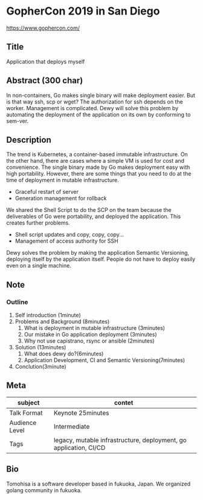 GopherCon 2019 in San Diego
==

https://www.gophercon.com/

Title
--

Application that deploys myself

Abstract (300 char)
--

In non-containers, Go makes single binary will make deployment easier. But is that way ssh, scp or wget?
The authorization for ssh depends on the worker. Management is complicated.
Dewy will solve this problem by automating the deployment of the application on its own by conforming to sem-ver.

Description
--

The trend is Kubernetes, a container-based immutable infrastructure.
On the other hand, there are cases where a simple VM is used for cost and convenience.
The single binary made by Go makes deployment easy with high portability.
However, there are some things that you need to do at the time of deployment in mutable infrastructure.

- Graceful restart of server
- Generation management for rollback

We shared the Shell Script to do the SCP on the team because the deliverables of Go were portability,
and deployed the application. This creates further problems.

- Shell script updates and copy, copy, copy...
- Management of access authority for SSH

Dewy solves the problem by making the application Semantic Versioning, deploying itself by the application itself.
People do not have to deploy easily even on a single machine.

Note
--

### Outline

1. Self introduction (1minute)
1. Problems and Background (8minutes)
    1. What is deployment in mutable infrastructure (3minutes)
    1. Our mistake in Go application deployment (3minutes)
    1. Why not use capistrano, rsync or ansible (2minutes)
1. Solution (13minutes)
    1. What does dewy do?(6minutes)
    1. Application Development, CI and Semantic Versioning(7minutes)
1. Conclution(3minute)

Meta
--

subject | contet
--- | ---
Talk Format | Keynote 25minutes
Audience Level | Intermediate
Tags | legacy, mutable infrastructure, deployment, go application, CI/CD

Bio
--

Tomohisa is a software developer based in fukuoka, Japan. We organized golang community in fukuoka.
